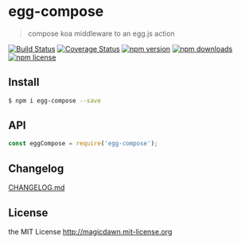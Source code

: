 # egg-compose
> compose koa middleware to an egg.js action

[![Build Status](https://img.shields.io/travis/magicdawn/egg-compose.svg?style=flat-square)](https://travis-ci.org/magicdawn/egg-compose)
[![Coverage Status](https://img.shields.io/codecov/c/github/magicdawn/egg-compose.svg?style=flat-square)](https://codecov.io/gh/magicdawn/egg-compose)
[![npm version](https://img.shields.io/npm/v/egg-compose.svg?style=flat-square)](https://www.npmjs.com/package/egg-compose)
[![npm downloads](https://img.shields.io/npm/dm/egg-compose.svg?style=flat-square)](https://www.npmjs.com/package/egg-compose)
[![npm license](https://img.shields.io/npm/l/egg-compose.svg?style=flat-square)](http://magicdawn.mit-license.org)

## Install
```sh
$ npm i egg-compose --save
```

## API
```js
const eggCompose = require('egg-compose');
```

## Changelog
[CHANGELOG.md](CHANGELOG.md)

## License
the MIT License http://magicdawn.mit-license.org